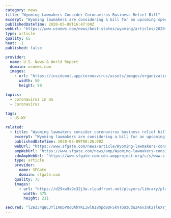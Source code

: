 ```yaml
---
category: news
title: "Wyoming Lawmakers Consider Coronavirus Business Relief Bill"
excerpt: "Wyoming lawmakers are considering a bill for an upcoming special session that would provide $50 million in grants and loans to small businesses affected by the coronavirus."
publishedDateTime: 2020-05-08T16:47:00Z
webUrl: "https://www.usnews.com/news/best-states/wyoming/articles/2020-05-08/wyoming-lawmakers-consider-coronavirus-business-relief-bill"
type: article
quality: 65
heat: -1
published: false

provider:
  name: U.S. News & World Report
  domain: usnews.com
  images:
    - url: "https://insideout.app/coronavirus/assets/images/organizations/usnews.com-50x50.jpg"
      width: 50
      height: 50

topics:
  - Coronavirus in US
  - Coronavirus

tags:
  - US-WY

related:
  - title: "Wyoming lawmakers consider coronavirus business relief bill"
    excerpt: "Wyoming lawmakers are considering a bill for an upcoming special session that would provide $50 million in grants and loans to small businesses affected by the coronavirus. The Minerals, Business and Economic Development Committee plans to vote on the bill Monday after discussing it Thursday."
    publishedDateTime: 2020-05-09T00:26:00Z
    webUrl: "https://www.sfgate.com/news/article/Wyoming-lawmakers-consider-coronavirus-business-15256915.php"
    ampWebUrl: "https://www.sfgate.com/news/amp/Wyoming-lawmakers-consider-coronavirus-business-15256915.php"
    cdnAmpWebUrl: "https://www-sfgate-com.cdn.ampproject.org/c/s/www.sfgate.com/news/amp/Wyoming-lawmakers-consider-coronavirus-business-15256915.php"
    type: article
    provider:
      name: SFGate
      domain: sfgate.com
    quality: 75
    images:
      - url: "https://d29xw9s9x32j3w.cloudfront.net/players/library/placeholder.png"
        width: 375
        height: 211

secured: "l2ezJ4qBC3YlIA8pPUoQAhYKL3wlNI8mpd8UFSkVTGUzCdu246vznk2Tl6XYj6xlaucdCp36JNz0GvD9vJP5lwjQKdE+9XvOORQVebOnhmx7mQA1ZYS/joHM2bKZ26sdNVpqQqRkn0SJSQ6eEBDrQpyvGs0ljNIpyKFdaJQLMO7Xu9PuPDjP5TLiHgp92H3gD1imHYwDP1TsVIaemL/wEp7XuWTlygEGCk9wqj+hD/+C5XNRPUewfxNcXcE8bWOp+M/TGdsWeVoJDAj//tTZXGwVIlF9PsERkXATxTCNn1yEKl/UHgSaAb4i/ah/cev5;/RpJIytbCLdEZui7be23zg=="
---
```


